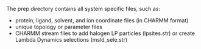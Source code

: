 The prep directory contains all system specific files, such as:
- protein, ligand, solvent, and ion coordinate files (in CHARMM format)
- unique topology or parameter files
- CHARMM stream files to add halogen LP particles (lpsites.str) or create Lambda Dynamics selections (msld_sele.str)
